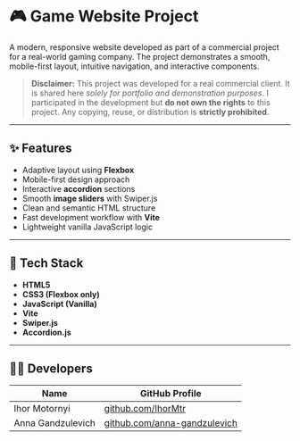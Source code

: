 # 🎮 Game Website Project

A modern, responsive website developed as part of a commercial project for a real-world gaming company.
The project demonstrates a smooth, mobile-first layout, intuitive navigation, and interactive components.

> **Disclaimer:** This project was developed for a real commercial client.
> It is shared here *solely for portfolio and demonstration purposes*.
> I participated in the development but **do not own the rights** to this project.
> Any copying, reuse, or distribution is **strictly prohibited**.

---

## ✨ Features

* Adaptive layout using **Flexbox**
* Mobile-first design approach
* Interactive **accordion** sections
* Smooth **image sliders** with Swiper.js
* Clean and semantic HTML structure
* Fast development workflow with **Vite**
* Lightweight vanilla JavaScript logic

---

## 🚀 Tech Stack

* **HTML5**
* **CSS3 (Flexbox only)**
* **JavaScript (Vanilla)**
* **Vite**
* **Swiper.js**
* **Accordion.js**

---

## 🧑‍💻 Developers

| Name              | GitHub Profile                                                       |
| ----------------- | -------------------------------------------------------------------- |
| Ihor Motornyi     | [github.com/IhorMtr](https://github.com/IhorMtr)                     |
| Anna Gandzulevich | [github.com/anna-gandzulevich](https://github.com/anna-gandzulevich) |
